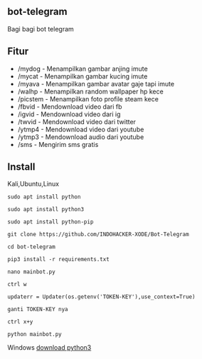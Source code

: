 ## bot-telegram

Bagi bagi bot telegram

## Fitur 



- /mydog  -  Menampilkan gambar anjing imute
- /mycat  -  Menampilkan gambar kucing imute
- /myava  -  Menampilkan gambar avatar gaje tapi imute
- /walhp  -  Menampilkan random wallpaper hp kece
- /picstem - Menampilkan foto profile steam kece
- /fbvid  -  Mendownload video dari fb
- /igvid  -  Mendownload video dari ig
- /twvid  -  Mendownload video dari twitter
- /ytmp4  -  Mendownload video dari youtube
- /ytmp3  -  Mendownload audio dari youtube
- /sms    -  Mengirim sms gratis


## Install 

Kali,Ubuntu,Linux
```
sudo apt install python

sudo apt install python3

sudo apt install python-pip

git clone https://github.com/INDOHACKER-XODE/Bot-Telegram

cd bot-telegram

pip3 install -r requirements.txt

nano mainbot.py

ctrl w

updaterr = Updater(os.getenv('TOKEN-KEY'),use_context=True)

ganti TOKEN-KEY nya

ctrl x+y

python mainbot.py
```

Windows
[download python3](https://www.python.org/downloads/)



